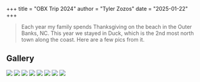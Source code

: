 +++
title = "OBX Trip 2024"
author = "Tyler Zozos"
date = "2025-01-22"
+++

>Each year my family spends Thanksgiving on the beach in the Outer Banks, NC.  This year we stayed in Duck, which is the 2nd most north town along the coast.  Here are a few pics from it. 

## Gallery
<div class="gallery">
  <img src="/images/gallery0001/image1.jpg" >
  <img src="/images/gallery0001/image2.jpg" >
  <img src="/images/gallery0001/image3.jpg" >
  <img src="/images/gallery0001/image4.jpg" >
  <img src="/images/gallery0001/image5.jpg" >
  <img src="/images/gallery0001/image6.jpg" >
  <img src="/images/gallery0001/image7.jpg" >
  <img src="/images/gallery0001/image8.jpg" >
</div>